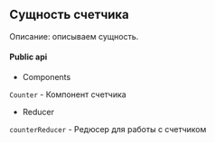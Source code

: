 ## Сущность счетчика

Описание:
описываем сущность.

#### Public api

- Components

`Counter` - Компонент счетчика

- Reducer

`counterReducer` - Редюсер для работы с счетчиком

